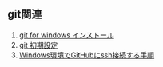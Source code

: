## git関連

1. [git for windows インストール](install_git_for_windows.md)
1. [git 初期設定](setting_git.md)
1. [Windows環境でGitHubにssh接続する手順](setting_ssh.md)
